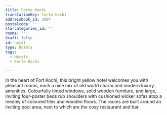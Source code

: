 ```yaml
---
title: Forte Kochi
translationKey: forte-kochi
addressbook_id: 3094
postalcode: ''
starcategories_id: ''
rooms: ''
draft: false
id: hotel
type: hotels
tags:
  - Hotels
  - Forte Kochi

---
```

In the heart of Fort Kochi, this bright yellow hotel welcomes you with pleasant rooms, each a nice mix of old world charm and modern luxury amenities. Colourfully tinted windows, solid wooden furniture, and large, inviting four-poster beds rub shoulders with cushioned wicker sofas atop a medley of coloured tiles and wooden floors. The rooms are built around an inviting pool area, next to which are the cosy restaurant and bar. 